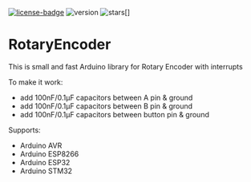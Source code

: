 [![license-badge][]][license] ![version] ![stars[]][stargazers]

# RotaryEncoder
This is small and fast Arduino library for Rotary Encoder with interrupts 

To make it work:
- add 100nF/0.1μF capacitors between A pin & ground
- add 100nF/0.1μF capacitors between B pin & ground
- add 100nF/0.1μF capacitors between button pin & ground

Supports:
- Arduino AVR
- Arduino ESP8266
- Arduino ESP32
- Arduino STM32

[license]:       https://choosealicense.com/licenses/gpl-3.0/
[license-badge]: https://img.shields.io/aur/license/yaourt.svg
[version]:       https://img.shields.io/badge/Version-1.4.0-green.svg
[stars]:         https://img.shields.io/github/stars/enjoyneering/RotaryEncoder.svg
[stargazers]:    https://github.com/enjoyneering/RotaryEncoder/stargazers
